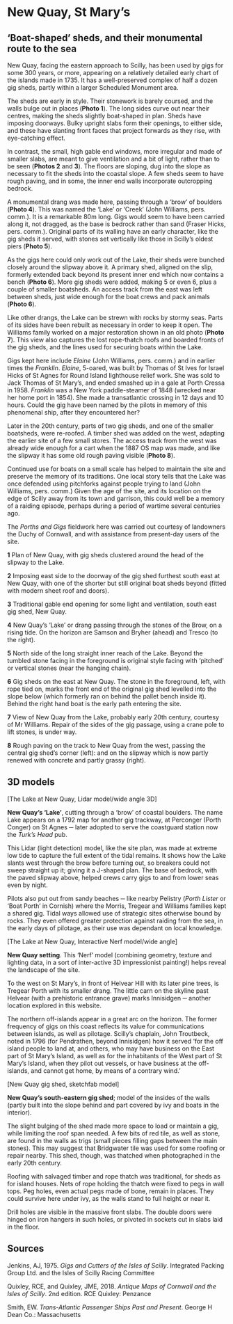 # New Quay, St Mary’s
## ‘Boat-shaped’ sheds, and their monumental route to the sea

New Quay, facing the eastern approach to Scilly, has been used by gigs for some 300 years, or more, appearing on a relatively detailed early chart of the islands made in 1735. It has a well-preserved complex of half a dozen gig sheds, partly within a larger Scheduled Monument area. 

The sheds are early in style. Their stonework is barely coursed, and the walls bulge out in places (**Photo 1**). The long sides curve out near their centres, making the sheds slightly boat-shaped in plan. Sheds have imposing doorways. Bulky upright slabs form their openings, to either side, and these have slanting front faces that project forwards as they rise, with eye-catching effect.

In contrast, the small, high gable end windows, more irregular and made of smaller slabs, are meant to give ventilation and a bit of light, rather than to be seen (**Photos 2** and **3**). The floors are sloping, dug into the slope as necessary to fit the sheds into the coastal slope. A few sheds seem to have rough paving, and in some, the inner end walls incorporate outcropping bedrock.

A monumental drang was made here, passing through a ‘brow’ of boulders (**Photo 4**). This was named the ‘Lake’ or ‘Creek’ (John Williams, pers. comm.). It is a remarkable 80m long. Gigs would seem to have been carried along it, not dragged, as the base is bedrock rather than sand (Fraser Hicks, pers. comm.). Original parts of its walling have an early character, like the gig sheds it served, with stones set vertically like those in Scilly’s oldest piers (**Photo 5**).

As the gigs here could only work out of the Lake, their sheds were bunched closely around the slipway above it. A primary shed, aligned on the slip, formerly extended back beyond its present inner end which now contains a bench (**Photo 6**). More gig sheds were added, making 5 or even 6, plus a couple of smaller boatsheds. An access track from the east was left between sheds, just wide enough for the boat crews and pack animals (**Photo 6**).

Like other drangs, the Lake can be strewn with rocks by stormy seas. Parts of its sides have been rebuilt as necessary in order to keep it open. The Williams family worked on a major restoration shown in an old photo (**Photo 7**). This view also captures the lost rope-thatch roofs and boarded fronts of the gig sheds, and the lines used for securing boats within the Lake.

Gigs kept here include _Elaine_ (John Williams, pers. comm.) and in earlier times the _Franklin_. _Elaine_, 5-oared, was built by Thomas of St Ives for Israel Hicks of St Agnes for Round Island lighthouse relief work. She was sold to Jack Thomas of St Mary’s, and ended smashed up in a gale at Porth Cressa in 1958. _Franklin_ was a New York paddle-steamer of 1848 (wrecked near her home port in 1854). She made a transatlantic crossing in 12 days and 10 hours. Could the gig have been named by the pilots in memory of this phenomenal ship, after they encountered her?

Later in the 20th century, parts of two gig sheds, and one of the smaller boatsheds, were re-roofed. A timber shed was added on the west, adapting the earlier site of a few small stores. The access track from the west was already wide enough for a cart when the 1887 OS map was made, and like the slipway it has some old rough paving visible (**Photo 8**).

Continued use for boats on a small scale has helped to maintain the site and preserve the memory of its traditions. One local story tells that the Lake was once defended using pitchforks against people trying to land (John Williams, pers. comm.) Given the age of the site, and its location on the edge of Scilly away from its town and garrison, this could well be a memory of a raiding episode, perhaps during a period of wartime several centuries ago.

The _Porths and Gigs_ fieldwork here was carried out courtesy of landowners the Duchy of Cornwall, and with assistance from present-day users of the site.


**1** Plan of New Quay, with gig sheds clustered around the head of the slipway to the Lake.

**2** Imposing east side to the doorway of the gig shed furthest south east at New Quay, with one of the shorter but still original boat sheds beyond (fitted with modern sheet roof and doors).

**3** Traditional gable end opening for some light and ventilation, south east gig shed, New Quay.

**4** New Quay’s ‘Lake’ or drang passing through the stones of the Brow, on a rising tide. On the horizon are Samson and Bryher (ahead) and Tresco (to the right).

**5** North side of the long straight inner reach of the Lake. Beyond the tumbled stone facing in the foreground is original style facing with ‘pitched’ or vertical stones (near the hanging chain).

**6** Gig sheds on the east at New Quay. The stone in the foreground, left, with rope tied on, marks the front end of the original gig shed levelled into the slope below (which formerly ran on behind the pallet bench inside it). Behind the right hand boat is the early path entering the site.

**7** View of New Quay from the Lake, probably early 20th century, courtesy of Mr Williams. Repair of the sides of the gig passage, using a crane pole to lift stones, is under way.

**8** Rough paving on the track to New Quay from the west, passing the central gig shed’s corner (left): and on the slipway which is now partly renewed with concrete and partly grassy (right).

## 3D models

[The Lake at New Quay, Lidar model/wide angle 3D]

**New Quay’s ‘Lake’**, cutting through a ‘brow’ of coastal boulders. The name Lake appears on a 1792 map for another gig trackway, at Perconger (Porth Conger) on St Agnes ─ later adopted to serve the coastguard station now the _Turk’s Head_ pub.

This Lidar (light detection) model, like the site plan, was made at extreme low tide to capture the full extent of the tidal remains. It shows how the Lake slants west through the brow before turning out, so breakers could not sweep straight up it; giving it a J-shaped plan. The base of bedrock, with the paved slipway above, helped crews carry gigs to and from lower seas even by night.

Pilots also put out from sandy beaches ─ like nearby Pelistry (_Porth Lister_ or ‘Boat Porth’ in Cornish) where the Morris, Tregear and Williams families kept a shared gig. Tidal ways allowed use of strategic sites otherwise bound by rocks. They even offered greater protection against raiding from the sea, in the early days of pilotage, as their use was dependant on local knowledge.

[The Lake at New Quay, Interactive Nerf model/wide angle]

**New Quay setting**. This ‘Nerf’ model (combining geometry, texture and lighting data, in a sort of inter-active 3D impressionist painting!) helps reveal the landscape of the site.

To the west on St Mary’s, in front of Helvear Hill with its later pine trees, is Tregear Porth with its smaller drang. The little carn on the skyline past Helvear (with a prehistoric entrance grave) marks Innisidgen ─ another location explored in this website.

The northern off-islands appear in a great arc on the horizon. The former frequency of gigs on this coast reflects its value for communications between islands, as well as pilotage. Scilly’s chaplain, John Troutbeck, noted in 1796 (for Pendrathen, beyond Innisidgen) how it served ‘for the off island people to land at, and others, who may have business on the East part of St Mary’s Island, as well as for the inhabitants of the West part of St Mary’s Island, when they pilot out vessels, or have business at the off-islands, and cannot get home, by means of a contrary wind.’

[New Quay gig shed, sketchfab model]

**New Quay’s south-eastern gig shed**; model of the insides of the walls (partly built into the slope behind and part covered by ivy and boats in the interior).

The slight bulging of the shed made more space to load or maintain a gig, while limiting the roof span needed. A few bits of red tile, as well as stone, are found in the walls as trigs (small pieces filling gaps between the main stones). This may suggest that Bridgwater tile was used for some roofing or repair nearby. This shed, though, was thatched when photographed in the early 20th century.

Roofing with salvaged timber and rope thatch was traditional, for sheds as for island houses. Nets of rope holding the thatch were fixed to pegs in wall tops. Peg holes, even actual pegs made of bone, remain in places. They could survive here under ivy, as the walls stand to full height or near it.

Drill holes are visible in the massive front slabs. The double doors were hinged on iron hangers in such holes, or pivoted in sockets cut in slabs laid in the floor.

## Sources

Jenkins, AJ, 1975. _Gigs and Cutters of the Isles of Scilly_. Integrated Packing Group Ltd. and the Isles of Scilly Racing Committee

Quixley, RCE, and Quixley, JME, 2018. _Antique Maps of Cornwall and the Isles of Scilly_. 2nd edition. RCE Quixley: Penzance

Smith, EW. _Trans-Atlantic Passenger Ships Past and Present_. George H Dean Co.: Massachusetts
